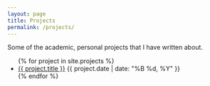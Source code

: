 ```yaml
---
layout: page
title: Projects
permalink: /projects/
---
```

Some of the academic, personal projects that I have written about.

<ul>
  {% for project in site.projects %}
    <li>
      <a href="{{ project.url }}">{{ project.title }}</a>
      <span>{{ project.date | date: "%B %d, %Y" }}</span>
    </li>
  {% endfor %}
</ul>